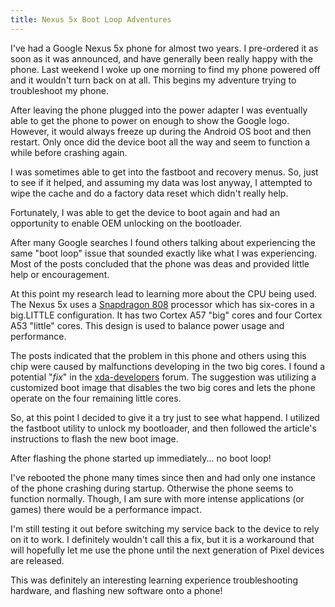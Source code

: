 ```yaml
---
title: Nexus 5x Boot Loop Adventures
---
```


I've had a Google Nexus 5x phone for almost two years. I pre-ordered it as soon
as it was announced, and have generally been really happy with the phone. Last
weekend I woke up one morning to find my phone powered off and it wouldn't 
turn back on at all. This begins my adventure trying to troubleshoot my phone.

After leaving the phone plugged into the power adapter I was eventually
able to get the phone to power on enough to show the Google logo. However, 
it would always freeze up during the Android OS boot and then restart.
Only once did the device boot all the way and seem to function a while
before crashing again.

I was sometimes able to get into the fastboot and recovery menus. So, 
just to see if it helped, and assuming my data was lost anyway, I attempted
to wipe the cache and do a factory data reset which didn't really help.

Fortunately, I was able to get the device to boot again and had an 
opportunity to enable OEM unlocking on the bootloader.

After many Google searches I found others talking about experiencing the
same "boot loop" issue that sounded exactly like what I was experiencing.
Most of the posts concluded that the phone was deas and provided little
help or encouragement.

At this point my research lead to learning more about the CPU being used.
The Nexus 5x uses a [Snapdragon 808](https://www.qualcomm.com/products/snapdragon/processors/808) 
processor which has six-cores in a big.LITTLE configuration. It has two 
Cortex A57 "big" cores and four Cortex A53 "little" cores. This design is
used to balance power usage and performance.

The posts indicated that the problem in this phone and others using this 
chip were caused by malfunctions developing in the two big cores. I found a 
potential "*fix*" in the [xda-developers](https://forum.xda-developers.com/nexus-5x/general/untested-nexus-5x-bootloop-death-fix-t3641199)
forum. The suggestion was utilizing a customized boot image that disables
the two big cores and lets the phone operate on the four remaining little
cores.

So, at this point I decided to give it a try just to see what happend.
I utilized the fastboot utility to unlock my bootloader, and then followed
the article's instructions to flash the new boot image.

After flashing the phone started up immediately... no boot loop!

I've rebooted the phone many times since then and had only one instance of the
phone crashing during startup. Otherwise the phone seems to function normally.
Though, I am sure with more intense applications (or games) there would be a
performance impact.

I'm still testing it out before switching my service back to the device to rely
on it to work. I definitely wouldn't call this a fix, but it is a workaround
that will hopefully let me use the phone until the next generation of Pixel
devices are released.

This was definitely an interesting learning experience troubleshooting hardware,
and flashing new software onto a phone!
